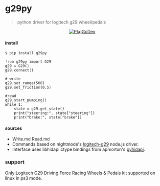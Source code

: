 # g29py
> python driver for logitech g29 wheel/pedals

<p align="center">
  <a href="https://pkg.go.dev/go.viam.com/rdk"><img src="https://pkg.go.dev/badge/go.viam.com/rdk" alt="PkgGoDev"></a>
</p>

#### install
`$ pip install g29py`

```
from g29py import G29
g29 = G29()
g29.connect()
```

```
# write 
g29.set_range(500)
g29.set_friction(0.5)
```

```
#read
g29.start_pumping() 
while 1:
    state = g29.get_state()
    print("steering:", state["steering"])
    print("brake:", state["brake"])
```

#### sources

- Write.md Read.md 
- Commands based on nightmode's [logitech-g29](https://github.com/nightmode/logitech-g29) node.js driver.
- Interface uses libhidapi ctype bindings from apmorton's [pyhidapi](https://github.com/apmorton/pyhidapi).


### support

Only Logitech G29 Driving Force Racing Wheels & Pedals kit supported on linux in ps3 mode.
